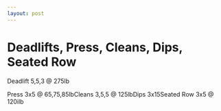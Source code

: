 ```yaml
---
layout: post
---
```


Deadlifts, Press, Cleans, Dips, Seated Row
==========================================

Deadlift 5,5,3 @ 275lb

Press 3x5 @ 65,75,85lbCleans 3,5,5 @ 125lbDips 3x15Seated Row 3x5 @ 120ilb
